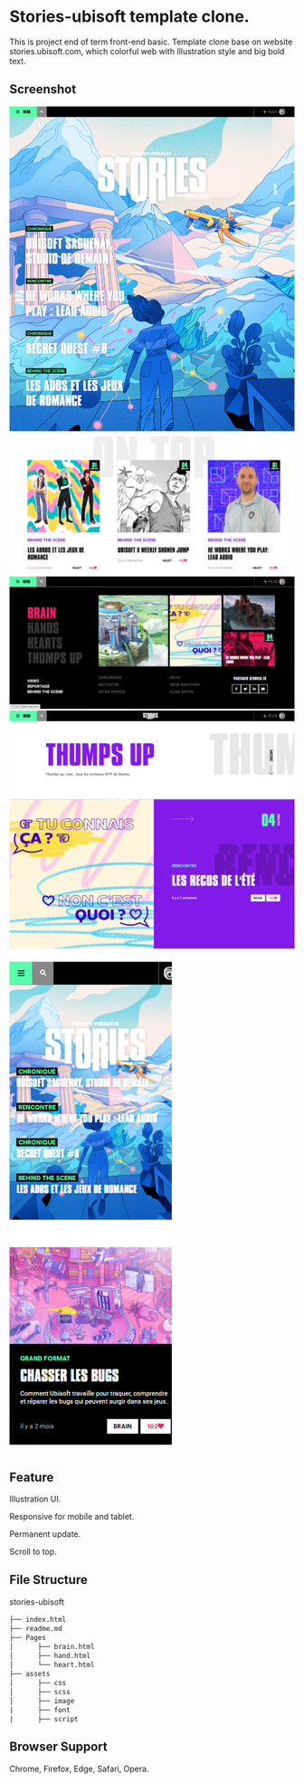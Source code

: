 # Stories-ubisoft template clone.

This is project end of term front-end basic. Template clone base on website stories.ubisoft.com, which colorful web with Illustration style and big bold text.
## Screenshot
![](assets/image/demo1.png)
![](assets/image/demo2.png)
![](assets/image/demo3.png)
![](assets/image/demo4.png)
![](assets/image/demo5.png)
## Feature
Illustration UI.

Responsive for mobile and tablet.

Permanent update.

Scroll to top.

## File Structure
stories-ubisoft
```
├── index.html
├── readme.md
├── Pages
│      ├── brain.html
│      ├── hand.html
│      └── heart.html 
├── assets
│      ├── css
│      ├── scss
│      ├── image
|      ├── font
|      ├── script
```
## Browser Support
Chrome, 
Firefox, 
Edge, 
Safari, 
Opera.
